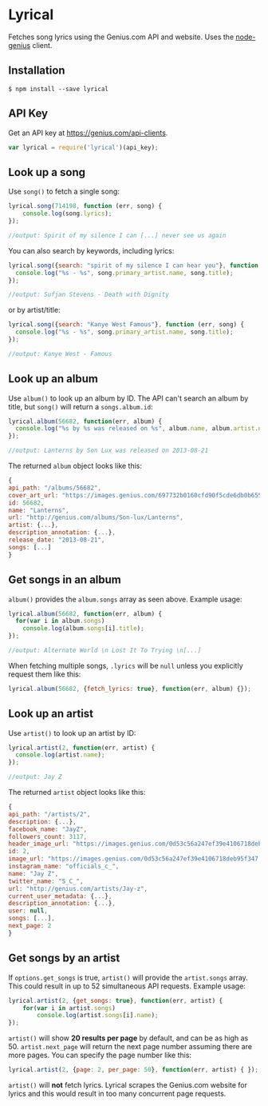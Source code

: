 # Lyrical

Fetches song lyrics using the Genius.com API and website. Uses the [node-genius](https://github.com/alexbooker/node-genius) client.

## Installation
```
$ npm install --save lyrical
```

## API Key
Get an API key at https://genius.com/api-clients.
```js
var lyrical = require('lyrical')(api_key);
```
## Look up a song
Use `song()` to fetch a single song:
```js
lyrical.song(714198, function (err, song) {
    console.log(song.lyrics);
});
```
```js
//output: Spirit of my silence I can [...] never see us again
```
You can also search by keywords, including lyrics:
```js
lyrical.song({search: "spirit of my silence I can hear you"}, function (err, song) {
  console.log("%s - %s", song.primary_artist.name, song.title);
});
```
```js
//output: Sufjan Stevens - Death with Dignity
```
or by artist/title:
```js
lyrical.song({search: "Kanye West Famous"}, function (err, song) {
  console.log("%s - %s", song.primary_artist.name, song.title);
});
```
```js
//output: Kanye West - Famous
```
## Look up an album

Use `album()` to look up an album by ID. The API can't search an album by title, but `song()` will return a `songs.album.id`:
```js
lyrical.album(56682, function(err, album) {
  console.log("%s by %s was released on %s", album.name, album.artist.name,album.release_date);
});
```
```js
//output: Lanterns by Son Lux was released on 2013-08-21
```
The returned `album` object looks like this:
```js
{
api_path: "/albums/56682",
cover_art_url: "https://images.genius.com/697732b0160cfd90f5cde6db0b6555b0.1000x1000x1.jpg",
id: 56682,
name: "Lanterns",
url: "http://genius.com/albums/Son-lux/Lanterns",
artist: {...},
description_annotation: {...},
release_date: "2013-08-21",
songs: [...]
}
```
## Get songs in an album
`album()` provides the `album.songs` array as seen above. Example usage:
```js
lyrical.album(56682, function(err, album) {
  for(var i in album.songs)
    console.log(album.songs[i].title);
});
```
```js
//output: Alternate World \n Lost It To Trying \n[...]
```
When fetching multiple songs, `.lyrics` will be `null` unless you explicitly request them like this:
```js
lyrical.album(56682, {fetch_lyrics: true}, function(err, album) {});
```
## Look up an artist
Use `artist()` to look up an artist by ID:
```js
lyrical.artist(2, function(err, artist) {
  console.log(artist.name);
});
```
```js
//output: Jay Z
```
The returned `artist` object looks like this:
```js
{
api_path: "/artists/2",
description: {...},
facebook_name: "JayZ",
followers_count: 3117,
header_image_url: "https://images.genius.com/0d53c56a247ef39e4106718deb95f347.1000x500x1.jpg",
id: 2,
image_url: "https://images.genius.com/0d53c56a247ef39e4106718deb95f347.1000x500x1.jpg",
instagram_name: "officials_c_",
name: "Jay Z",
twitter_name: "S_C_",
url: "http://genius.com/artists/Jay-z",
current_user_metadata: {...},
description_annotation: {...},
user: null,
songs: [...],
next_page: 2
}
```
## Get songs by an artist
If `options.get_songs` is true, `artist()` will provide the `artist.songs` array. This could result in up to 52 simultaneous API requests. Example usage:
```js
lyrical.artist(2, {get_songs: true}, function(err, artist) {
    for(var i in artist.songs)
        console.log(artist.songs[i].name);
});
```
`artist()` will show  **20 results per page** by default, and can be as high as 50. `artist.next_page` will return the next page number assuming there are more pages. You can specify the page number like this:
```js
lyrical.artist(2, {page: 2, per_page: 50}, function(err, artist) { });
```
`artist()` will **not** fetch lyrics. Lyrical scrapes the Genius.com website for lyrics and this would result in too many concurrent page requests.
